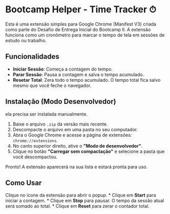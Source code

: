 # Bootcamp Helper - Time Tracker ⏱

Esta é uma extensão simples para Google Chrome (Manifest V3) criada como parte do Desafio de Entrega Inicial do Bootcamp II. A extensão funciona como um cronômetro para marcar o tempo de tela em sessões de estudo ou trabalho.


##  Funcionalidades

* **Iniciar Sessão**: Começa a contagem do tempo.
* **Parar Sessão**: Pausa a contagem e salva o tempo acumulado.
* **Resetar Total**: Zera todo o tempo acumulado.
O tempo total fica salvo mesmo que você feche o navegador.

##  Instalação (Modo Desenvolvedor)

ela precisa ser instalada manualmente.

1.  Baixe o arquivo `.zip` da versão mais recente.
2.  Descompacte o arquivo em uma pasta no seu computador.
3.  Abra o Google Chrome e acesse a página de extensões: `chrome://extensions`.
4.  No canto superior direito, ative o **"Modo de desenvolvedor"**.
5.  Clique no botão **"Carregar sem compactação"** e selecione a pasta que você descompactou.

Pronto! A extensão aparecerá na sua lista e estará pronta para uso.

##  Como Usar

Clique no ícone da extensão para abrir o popup.
    * Clique em **Start** para iniciar a contagem.
    * Clique em **Stop** para pausar. O tempo da sessão atual será somado ao total.
    * Clique em **Reset** para zerar o contador total.

